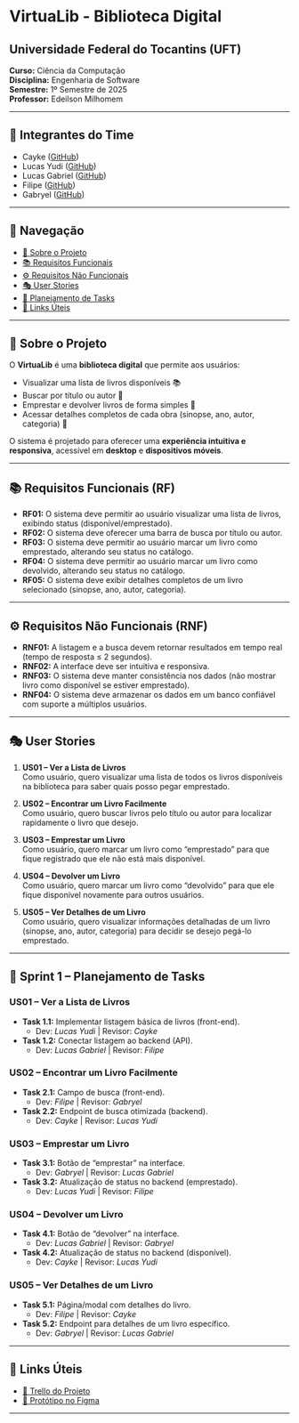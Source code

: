 # VirtuaLib - Biblioteca Digital

## Universidade Federal do Tocantins (UFT)

**Curso:** Ciência da Computação  
**Disciplina:** Engenharia de Software  
**Semestre:** 1º Semestre de 2025  
**Professor:** Edeilson Milhomem  

---

## 👥 Integrantes do Time

- Cayke ([GitHub](https://github.com/cayke1))
- Lucas Yudi ([GitHub](https://github.com/Yuud1))
- Lucas Gabriel ([GitHub](https://github.com/Kl4uz))
- Filipe ([GitHub](https://github.com/Purazika))
- Gabryel ([GitHub](https://github.com/dellannegabryel-commits))

---

## 📌 Navegação

- [📖 Sobre o Projeto](#-sobre-o-projeto)
- [📚 Requisitos Funcionais](#-requisitos-funcionais-rf)
- [⚙️ Requisitos Não Funcionais](#-requisitos-não-funcionais-rnf)
- [🎭 User Stories](#-user-stories)
- [📝 Planejamento de Tasks](#-sprint-1--planejamento-de-tasks)
- [🔗 Links Úteis](#-links-úteis)

---

## 📖 Sobre o Projeto

O **VirtuaLib** é uma **biblioteca digital** que permite aos usuários:

- Visualizar uma lista de livros disponíveis 📚  
- Buscar por título ou autor 🔎  
- Emprestar e devolver livros de forma simples 🔄  
- Acessar detalhes completos de cada obra (sinopse, ano, autor, categoria) 📖  

O sistema é projetado para oferecer uma **experiência intuitiva e responsiva**, acessível em **desktop** e **dispositivos móveis**.

---

## 📚 Requisitos Funcionais (RF)

- **RF01:** O sistema deve permitir ao usuário visualizar uma lista de livros, exibindo status (disponível/emprestado).  
- **RF02:** O sistema deve oferecer uma barra de busca por título ou autor.  
- **RF03:** O sistema deve permitir ao usuário marcar um livro como emprestado, alterando seu status no catálogo.  
- **RF04:** O sistema deve permitir ao usuário marcar um livro como devolvido, alterando seu status no catálogo.  
- **RF05:** O sistema deve exibir detalhes completos de um livro selecionado (sinopse, ano, autor, categoria).  

---

## ⚙️ Requisitos Não Funcionais (RNF)

- **RNF01:** A listagem e a busca devem retornar resultados em tempo real (tempo de resposta ≤ 2 segundos).  
- **RNF02:** A interface deve ser intuitiva e responsiva.  
- **RNF03:** O sistema deve manter consistência nos dados (não mostrar livro como disponível se estiver emprestado).  
- **RNF04:** O sistema deve armazenar os dados em um banco confiável com suporte a múltiplos usuários.  

---

## 🎭 User Stories

1. **US01 – Ver a Lista de Livros**  
   Como usuário, quero visualizar uma lista de todos os livros disponíveis na biblioteca para saber quais posso pegar emprestado.

2. **US02 – Encontrar um Livro Facilmente**  
   Como usuário, quero buscar livros pelo título ou autor para localizar rapidamente o livro que desejo.

3. **US03 – Emprestar um Livro**  
   Como usuário, quero marcar um livro como “emprestado” para que fique registrado que ele não está mais disponível.

4. **US04 – Devolver um Livro**  
   Como usuário, quero marcar um livro como “devolvido” para que ele fique disponível novamente para outros usuários.

5. **US05 – Ver Detalhes de um Livro**  
   Como usuário, quero visualizar informações detalhadas de um livro (sinopse, ano, autor, categoria) para decidir se desejo pegá-lo emprestado.

---

## 📝 Sprint 1 – Planejamento de Tasks

### US01 – Ver a Lista de Livros
- **Task 1.1:** Implementar listagem básica de livros (front-end).  
  - Dev: *Lucas Yudi* | Revisor: *Cayke*  
- **Task 1.2:** Conectar listagem ao backend (API).  
  - Dev: *Lucas Gabriel* | Revisor: *Filipe*  

### US02 – Encontrar um Livro Facilmente
- **Task 2.1:** Campo de busca (front-end).  
  - Dev: *Filipe* | Revisor: *Gabryel*  
- **Task 2.2:** Endpoint de busca otimizada (backend).  
  - Dev: *Cayke* | Revisor: *Lucas Yudi*  

### US03 – Emprestar um Livro
- **Task 3.1:** Botão de “emprestar” na interface.  
  - Dev: *Gabryel* | Revisor: *Lucas Gabriel*  
- **Task 3.2:** Atualização de status no backend (emprestado).  
  - Dev: *Lucas Yudi* | Revisor: *Filipe*  

### US04 – Devolver um Livro
- **Task 4.1:** Botão de “devolver” na interface.  
  - Dev: *Lucas Gabriel* | Revisor: *Gabryel*  
- **Task 4.2:** Atualização de status no backend (disponível).  
  - Dev: *Cayke* | Revisor: *Lucas Yudi*  

### US05 – Ver Detalhes de um Livro
- **Task 5.1:** Página/modal com detalhes do livro.  
  - Dev: *Filipe* | Revisor: *Cayke*  
- **Task 5.2:** Endpoint para detalhes de um livro específico.  
  - Dev: *Gabryel* | Revisor: *Lucas Gabriel*  

---

## 🔗 Links Úteis

- [📌 Trello do Projeto](https://trello.com/invite/b/689d4d47bab2daad9f60e335/ATTIc8f30abdc1bea10d466d116378b9c226F9DC5DA6/virtualib)  
- [🎨 Protótipo no Figma](https://www.figma.com/design/7xDDLk1pqLlJ8qGoq74Suh/Untitled?node-id=0-1&t=d5UdozK2nkhF82av-1)  

---

